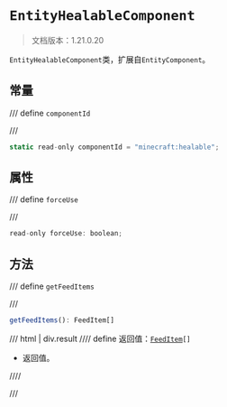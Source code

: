 # `EntityHealableComponent`

> 文档版本：1.21.0.20

`EntityHealableComponent`类，扩展自`EntityComponent`。

## 常量

/// define
`componentId`


///

```js
static read-only componentId = "minecraft:healable";
```


## 属性

/// define
`forceUse`


///

```js
read-only forceUse: boolean;
```


## 方法

/// define
`getFeedItems`


///

```js
getFeedItems(): FeedItem[]
```

/// html | div.result
//// define
返回值：<code><a href="../feeditem/">FeedItem</a>[]</code>

- 返回值。


////

///

